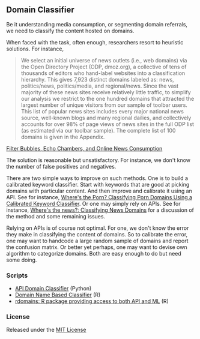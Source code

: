 ## Domain Classifier

Be it understanding media consumption, or segmenting domain referrals, we need to classify the content hosted on domains. 

When faced with the task, often enough, researchers resort to heuristic solutions. For instance, 

> We select an initial universe of news outlets (i.e., web domains) via the Open Directory Project (ODP, dmoz.org), a collective of tens of thousands of editors who hand-label websites into a classification hierarchy. This gives 7,923 distinct domains labeled as: news, politics/news, politics/media, and regional/news. Since the vast majority of these news sites receive relatively little traffic, to simplify our analysis we restrict to the one hundred domains that attracted the largest number of unique visitors from our sample of toolbar users. This list of popular news sites includes every major national news source, well-known blogs and many regional dailies, and collectively accounts for over 98% of page views of news sites in the full ODP list (as estimated via our toolbar sample). The complete list of 100 domains is given in the Appendix.

[Filter Bubbles, Echo Chambers, and Online News Consumption](https://5harad.com/papers/bubbles.pdf)

The solution is reasonable but unsatisfactory. For instance, we don't know the number of false positives and negatives. 

There are two simple ways to improve on such methods. One is to build a calibrated keyword classifier. Start with keywords that are good at picking domains with particular content. And then improve and calibrate it using an API. See for instance, [Where's the Porn? Classifying Porn Domains Using a Calibrated Keyword Classifier](http://gbytes.gsood.com/2015/07/23/wheres-the-porn-classifying-porn-domains-using-a-calibrated-keyword-classifier/). Or one may simply rely on APIs. See for instance, [Where's the news?: Classifying News Domains](http://gbytes.gsood.com/2015/07/23/wheres-the-news-classifying-news-domains/) for a discussion of the method and some remaining issues. 

Relying on APIs is of course not optimal. For one, we don't know the error they make in classifying the content of domains. So to calibrate the error, one may want to handcode a large random sample of domains and report the confusion matrix. Or better yet perhaps, one may want to devise own algorithm to categorize domains. Both are easy enough to do but need some doing. 

### Scripts

* [API Domain Classifier](trusted/) (Python)
* [Domain Name Based Classifier](domain_name/) (R)
* [rdomains: R package providing access to both API and ML](rdomains/) (R)

### License

Released under the [MIT License](https://opensource.org/licenses/MIT)
